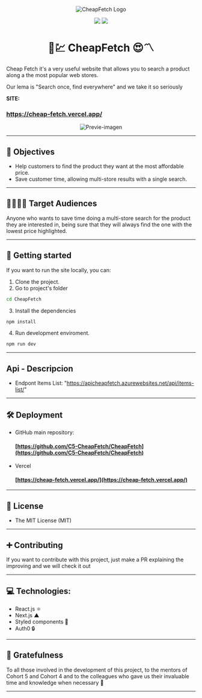 <center>

![CheapFetch Logo](https://i.imgur.com/ag41NRk.png "CheapFetch")

![](https://img.shields.io/github/issues/C5-CheapFetch/CheapFetch) ![](https://img.shields.io/github/license/C5-CheapFetch/CheapFetch)
 

# 🧐💹 CheapFetch 😍〽

  </center>

Cheap Fetch it's a very useful website that allows you to search a product along a the most popular web stores.

Our lema is "Search once, find everywhere" and we take it so seriously

**SITE:**

### https://cheap-fetch.vercel.app/

<center>

![Previe-imagen](https://i.imgur.com/opJzEVS.png)

</center>

---

## 🎯 Objectives

-   Help customers to find the product they want at the most affordable price.
-   Save customer time, allowing multi-store results with a single search.

---

## 👨‍👩‍👧‍👦 Target Audiences

Anyone who wants to save time doing a multi-store search for the product they are interested in, being sure that they will always find the one with the lowest price highlighted.

---

## 🚀 Getting started

If you want to run the site locally, you can:

1. Clone the project.
2. Go to project's folder

```bash
cd CheapFetch
```

3. Install the dependencies

```bash
npm install
```

4. Run development enviroment.

```bash
npm run dev
```

---

## Api - Descripcion

-   Endpont Items List: "https://apicheapfetch.azurewebsites.net/api/items-list/"
---

## 🛠 Deployment

-   GitHub main repository:

    #### [https://github.com/C5-CheapFetch/CheapFetch](https://github.com/C5-CheapFetch/CheapFetch)

-   Vercel

    #### [https://cheap-fetch.vercel.app/](https://cheap-fetch.vercel.app/)

---

## 🧾 License

-   The MIT License (MIT)

---

## ➕ Contributing

If you want to contribute with this project, just make a PR explaining the improving and we will check it out

---

## 💻 Technologies:

-   React.js ⚛️
-   Next.js  ▲
-   Styled components 💅
-   Auth0 🔒

---

## 🤝 Gratefulness

To all those involved in the development of this project, to the mentors of Cohort 5 and Cohort 4 and to the colleagues who gave us their invaluable time and knowledge when necessary 💚

---
